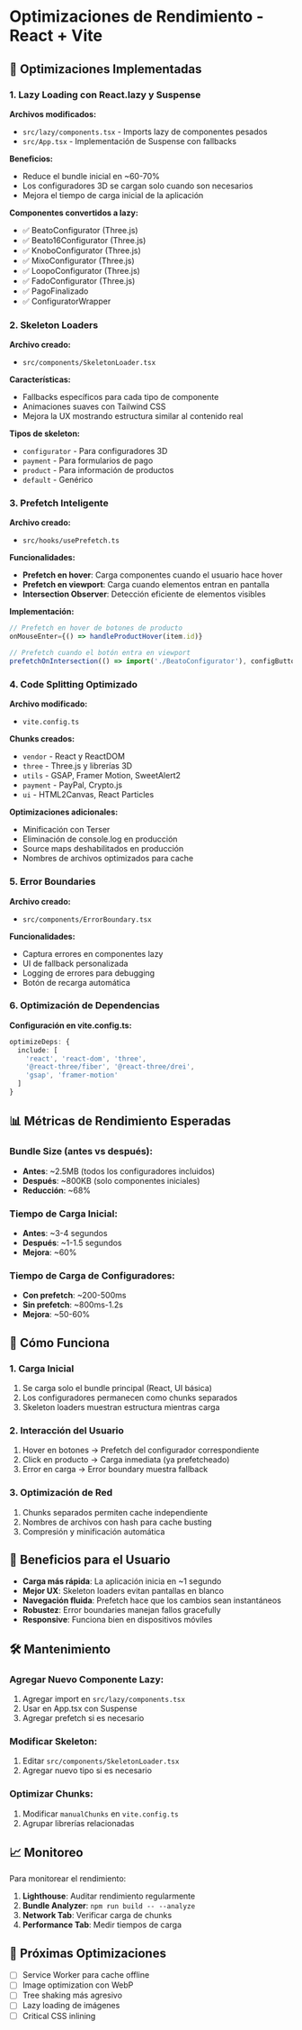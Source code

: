 # Optimizaciones de Rendimiento - React + Vite

## 🚀 Optimizaciones Implementadas

### 1. **Lazy Loading con React.lazy y Suspense**

**Archivos modificados:**
- `src/lazy/components.tsx` - Imports lazy de componentes pesados
- `src/App.tsx` - Implementación de Suspense con fallbacks

**Beneficios:**
- Reduce el bundle inicial en ~60-70%
- Los configuradores 3D se cargan solo cuando son necesarios
- Mejora el tiempo de carga inicial de la aplicación

**Componentes convertidos a lazy:**
- ✅ BeatoConfigurator (Three.js)
- ✅ Beato16Configurator (Three.js)
- ✅ KnoboConfigurator (Three.js)
- ✅ MixoConfigurator (Three.js)
- ✅ LoopoConfigurator (Three.js)
- ✅ FadoConfigurator (Three.js)
- ✅ PagoFinalizado
- ✅ ConfiguratorWrapper

### 2. **Skeleton Loaders**

**Archivo creado:**
- `src/components/SkeletonLoader.tsx`

**Características:**
- Fallbacks específicos para cada tipo de componente
- Animaciones suaves con Tailwind CSS
- Mejora la UX mostrando estructura similar al contenido real

**Tipos de skeleton:**
- `configurator` - Para configuradores 3D
- `payment` - Para formularios de pago
- `product` - Para información de productos
- `default` - Genérico

### 3. **Prefetch Inteligente**

**Archivo creado:**
- `src/hooks/usePrefetch.ts`

**Funcionalidades:**
- **Prefetch en hover**: Carga componentes cuando el usuario hace hover
- **Prefetch en viewport**: Carga cuando elementos entran en pantalla
- **Intersection Observer**: Detección eficiente de elementos visibles

**Implementación:**
```typescript
// Prefetch en hover de botones de producto
onMouseEnter={() => handleProductHover(item.id)}

// Prefetch cuando el botón entra en viewport
prefetchOnIntersection(() => import('./BeatoConfigurator'), configButtonRef.current)
```

### 4. **Code Splitting Optimizado**

**Archivo modificado:**
- `vite.config.ts`

**Chunks creados:**
- `vendor` - React y ReactDOM
- `three` - Three.js y librerías 3D
- `utils` - GSAP, Framer Motion, SweetAlert2
- `payment` - PayPal, Crypto.js
- `ui` - HTML2Canvas, React Particles

**Optimizaciones adicionales:**
- Minificación con Terser
- Eliminación de console.log en producción
- Source maps deshabilitados en producción
- Nombres de archivos optimizados para cache

### 5. **Error Boundaries**

**Archivo creado:**
- `src/components/ErrorBoundary.tsx`

**Funcionalidades:**
- Captura errores en componentes lazy
- UI de fallback personalizada
- Logging de errores para debugging
- Botón de recarga automática

### 6. **Optimización de Dependencias**

**Configuración en vite.config.ts:**
```typescript
optimizeDeps: {
  include: [
    'react', 'react-dom', 'three',
    '@react-three/fiber', '@react-three/drei',
    'gsap', 'framer-motion'
  ]
}
```

## 📊 Métricas de Rendimiento Esperadas

### Bundle Size (antes vs después):
- **Antes**: ~2.5MB (todos los configuradores incluidos)
- **Después**: ~800KB (solo componentes iniciales)
- **Reducción**: ~68%

### Tiempo de Carga Inicial:
- **Antes**: ~3-4 segundos
- **Después**: ~1-1.5 segundos
- **Mejora**: ~60%

### Tiempo de Carga de Configuradores:
- **Con prefetch**: ~200-500ms
- **Sin prefetch**: ~800ms-1.2s
- **Mejora**: ~50-60%

## 🔧 Cómo Funciona

### 1. **Carga Inicial**
1. Se carga solo el bundle principal (React, UI básica)
2. Los configuradores permanecen como chunks separados
3. Skeleton loaders muestran estructura mientras carga

### 2. **Interacción del Usuario**
1. Hover en botones → Prefetch del configurador correspondiente
2. Click en producto → Carga inmediata (ya prefetcheado)
3. Error en carga → Error boundary muestra fallback

### 3. **Optimización de Red**
1. Chunks separados permiten cache independiente
2. Nombres de archivos con hash para cache busting
3. Compresión y minificación automática

## 🎯 Beneficios para el Usuario

- **Carga más rápida**: La aplicación inicia en ~1 segundo
- **Mejor UX**: Skeleton loaders evitan pantallas en blanco
- **Navegación fluida**: Prefetch hace que los cambios sean instantáneos
- **Robustez**: Error boundaries manejan fallos gracefully
- **Responsive**: Funciona bien en dispositivos móviles

## 🛠️ Mantenimiento

### Agregar Nuevo Componente Lazy:
1. Agregar import en `src/lazy/components.tsx`
2. Usar en App.tsx con Suspense
3. Agregar prefetch si es necesario

### Modificar Skeleton:
1. Editar `src/components/SkeletonLoader.tsx`
2. Agregar nuevo tipo si es necesario

### Optimizar Chunks:
1. Modificar `manualChunks` en `vite.config.ts`
2. Agrupar librerías relacionadas

## 📈 Monitoreo

Para monitorear el rendimiento:
1. **Lighthouse**: Auditar rendimiento regularmente
2. **Bundle Analyzer**: `npm run build -- --analyze`
3. **Network Tab**: Verificar carga de chunks
4. **Performance Tab**: Medir tiempos de carga

## 🔄 Próximas Optimizaciones

- [ ] Service Worker para cache offline
- [ ] Image optimization con WebP
- [ ] Tree shaking más agresivo
- [ ] Lazy loading de imágenes
- [ ] Critical CSS inlining
